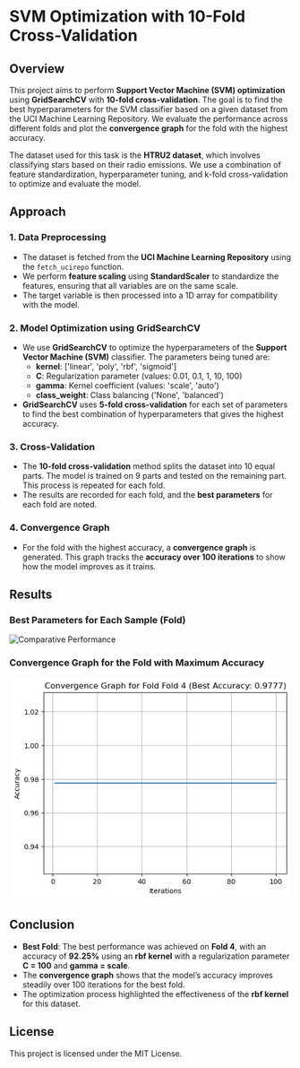 # SVM Optimization with 10-Fold Cross-Validation

## Overview

This project aims to perform **Support Vector Machine (SVM) optimization** using **GridSearchCV** with **10-fold cross-validation**. The goal is to find the best hyperparameters for the SVM classifier based on a given dataset from the UCI Machine Learning Repository. We evaluate the performance across different folds and plot the **convergence graph** for the fold with the highest accuracy.

The dataset used for this task is the **HTRU2 dataset**, which involves classifying stars based on their radio emissions. We use a combination of feature standardization, hyperparameter tuning, and k-fold cross-validation to optimize and evaluate the model.

## Approach

### 1. **Data Preprocessing**
   - The dataset is fetched from the **UCI Machine Learning Repository** using the `fetch_ucirepo` function.
   - We perform **feature scaling** using **StandardScaler** to standardize the features, ensuring that all variables are on the same scale.
   - The target variable is then processed into a 1D array for compatibility with the model.

### 2. **Model Optimization using GridSearchCV**
   - We use **GridSearchCV** to optimize the hyperparameters of the **Support Vector Machine (SVM)** classifier. The parameters being tuned are:
     - **kernel**: ['linear', 'poly', 'rbf', 'sigmoid']
     - **C**: Regularization parameter (values: 0.01, 0.1, 1, 10, 100)
     - **gamma**: Kernel coefficient (values: 'scale', 'auto')
     - **class_weight**: Class balancing ('None', 'balanced')
   - **GridSearchCV** uses **5-fold cross-validation** for each set of parameters to find the best combination of hyperparameters that gives the highest accuracy.

### 3. **Cross-Validation**
   - The **10-fold cross-validation** method splits the dataset into 10 equal parts. The model is trained on 9 parts and tested on the remaining part. This process is repeated for each fold.
   - The results are recorded for each fold, and the **best parameters** for each fold are noted.

### 4. **Convergence Graph**
   - For the fold with the highest accuracy, a **convergence graph** is generated. This graph tracks the **accuracy over 100 iterations** to show how the model improves as it trains.
   

## Results

### Best Parameters for Each Sample (Fold)

![Comparative Performance](image/comparative_performance.png)

### Convergence Graph for the Fold with Maximum Accuracy

 ![Convergence Graph](image-1.png)

## Conclusion

- **Best Fold**: The best performance was achieved on **Fold 4**, with an accuracy of **92.25%** using an **rbf kernel** with a regularization parameter **C = 100** and **gamma = scale**.
- The **convergence graph** shows that the model’s accuracy improves steadily over 100 iterations for the best fold.
- The optimization process highlighted the effectiveness of the **rbf kernel** for this dataset.

## License

This project is licensed under the MIT License.

